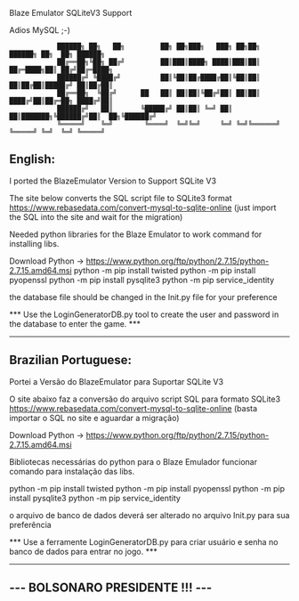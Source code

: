 Blaze Emulator SQLiteV3 Support 

Adios MySQL ;-)

                                                                                                  
                ██████╗ ██╗   ██╗         ██╗ ██╗███╗   ███╗ ██╗██╗      ██████╗ ██╗  ██╗ ██████╗ 
                ██╔══██╗╚██╗ ██╔╝         ██║███║████╗ ████║███║██║     ██╔═████╗██║ ██╔╝██╔═████╗
                ██████╔╝ ╚████╔╝          ██║╚██║██╔████╔██║╚██║██║     ██║██╔██║█████╔╝ ██║██╔██║
                ██╔══██╗  ╚██╔╝      ██   ██║ ██║██║╚██╔╝██║ ██║██║     ████╔╝██║██╔═██╗ ████╔╝██║
                ██████╔╝   ██║       ╚█████╔╝ ██║██║ ╚═╝ ██║ ██║███████╗╚██████╔╝██║  ██╗╚██████╔╝
                ╚═════╝    ╚═╝        ╚════╝  ╚═╝╚═╝     ╚═╝ ╚═╝╚══════╝ ╚═════╝ ╚═╝  ╚═╝ ╚═════╝ 
                                                                                                  

                                                             



English:
---------------------
I ported the BlazeEmulator Version to Support SQLite V3

The site below converts the SQL script file to SQLite3 format
https://www.rebasedata.com/convert-mysql-to-sqlite-online (just import the SQL into the site and wait for the migration)

Needed python libraries for the Blaze Emulator to work
command for installing libs.

Download Python -> https://www.python.org/ftp/python/2.7.15/python-2.7.15.amd64.msi
python -m pip install twisted
python -m pip install pyopenssl
python -m pip install pysqlite3
python -m pip service_identity

the database file should be changed in the Init.py file for your preference

*** Use the LoginGeneratorDB.py tool to create the user and password in the database to enter the game. ***

------------------------------------------------------------------------------------------------------------------------------

Brazilian Portuguese:
----------------------
Portei a Versão do BlazeEmulator para Suportar SQLite V3

O site abaixo faz a conversão do arquivo script SQL para formato SQLite3
https://www.rebasedata.com/convert-mysql-to-sqlite-online (basta importar o SQL no site e aguardar a migração)

Download Python -> https://www.python.org/ftp/python/2.7.15/python-2.7.15.amd64.msi

Bibliotecas necessárias do python para o Blaze Emulador funcionar
comando para instalação das libs.

python -m pip install twisted
python -m pip install pyopenssl
python -m pip install pysqlite3
python -m pip service_identity

o arquivo de banco de dados deverá ser alterado no arquivo Init.py para sua preferência

*** Use a ferramente LoginGeneratorDB.py para criar usuário e senha no banco de dados para entrar no jogo. ***

--------------------------------
--- BOLSONARO PRESIDENTE !!! ---
--------------------------------
